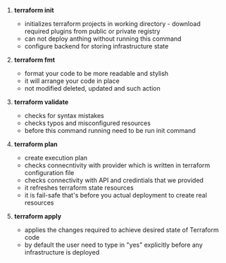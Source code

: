 1. **terraform init** 
   - initializes terraform projects in working directory - download required plugins from public or private registry
   - can not deploy anthing without running this command
   - configure backend for storing infrastructure state

2. **terraform fmt** 
   - format your code to be more readable and stylish
   - it will arrange your code in place
   - not modified deleted, updated and such action

3. **terraform validate** 
   - checks for syntax mistakes
   - checks typos and misconfigured resources
   - before this command running need to be run init command

4. **terraform plan** 
   - create execution plan 
   - checks connecntivity with provider which is written in terraform configuration file
   - checks connectivity with API and credintials that we provided 
   - it refreshes terraform state resources
   - it is fail-safe that's before you actual deployment to create real resources 

5. **terraform apply** 
   - applies the changes required to achieve desired state of Terraform code
   - by default the user need to type in "yes" explicitly before any infrastructure is deployed


